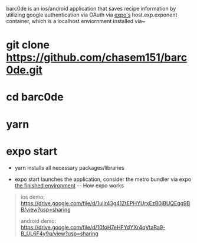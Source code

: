 barc0de is an ios/android application that saves recipe information by utilizing google authentication via OAuth via [expo's](https://docs.expo.dev/) host.exp.exponent container, which is a localhost enviornment installed via~
# git clone https://github.com/chasem151/barc0de.git
# cd barc0de
# yarn
# expo start				

* yarn installs all necessary packages/libraries

* expo start launches the application, consider the metro bundler via expo [the finished environment](https://docs.expo.dev/guides/how-expo-works/) -- How expo works

> ios demo: https://drive.google.com/file/d/1ullr43g41ZtEPHYUrxEzB0jBUQEqg9BB/view?usp=sharing
> 
> android demo: https://drive.google.com/file/d/10foH7eHFYdYXr4qVtaRa9-B_UL6F4y9q/view?usp=sharing
